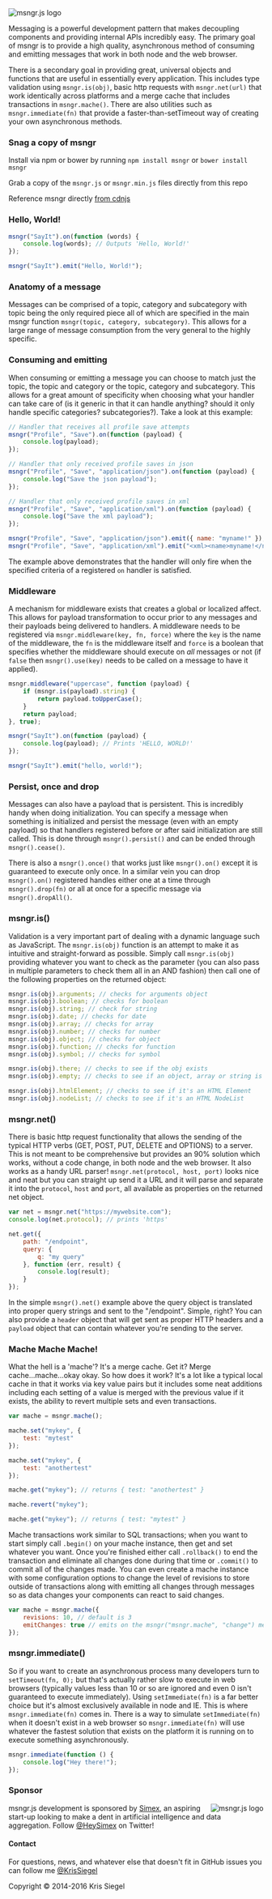 <img src="https://github.com/KrisSiegel/msngr.js/raw/master/resources/logo.png" alt="msngr.js logo" title="msngr.js logo" />

Messaging is a powerful development pattern that makes decoupling components and providing internal APIs incredibly easy. The primary goal of msngr is to provide a high quality, asynchronous method of consuming and emitting messages that work in both node and the web browser.

There is a secondary goal in providing great, universal objects and functions that are useful in essentially every application. This includes type validation using ```msngr.is(obj)```, basic http requests with ```msngr.net(url)``` that work identically across platforms and a merge cache that includes transactions in ```msngr.mache()```. There are also utilities such as ```msngr.immediate(fn)``` that provide a faster-than-setTimeout way of creating your own asynchronous methods.

### Snag a copy of msngr
Install via npm or bower by running ```npm install msngr``` or ```bower install msngr```

Grab a copy of the ```msngr.js``` or ```msngr.min.js``` files directly from this repo

Reference msngr directly [from cdnjs](https://cdnjs.com/libraries/msngr)

### Hello, World!
```javascript
msngr("SayIt").on(function (words) {
    console.log(words); // Outputs 'Hello, World!'
});

msngr("SayIt").emit("Hello, World!");
```

### Anatomy of a message
Messages can be comprised of a topic, category and subcategory with topic being the only required piece all of which are specified in the main msngr function ```msngr(topic, category, subcategory)```. This allows for a large range of message consumption from the very general to the highly specific.

### Consuming and emitting
When consuming or emitting a message you can choose to match just the topic, the topic and category or the topic, category and subcategory. This allows for a great amount of specificity when choosing what your handler can take care of (is it generic in that it can handle anything? should it only handle specific categories? subcategories?). Take a look at this example:

```javascript
// Handler that receives all profile save attempts
msngr("Profile", "Save").on(function (payload) {
    console.log(payload);
});

// Handler that only received profile saves in json
msngr("Profile", "Save", "application/json").on(function (payload) {
    console.log("Save the json payload");
});

// Handler that only received profile saves in xml
msngr("Profile", "Save", "application/xml").on(function (payload) {
    console.log("Save the xml payload");
});

msngr("Profile", "Save", "application/json").emit({ name: "myname!" });
msngr("Profile", "Save", "application/xml").emit("<xml><name>myname!</name></xml>");
```

The example above demonstrates that the handler will only fire when the specified criteria of a registered ```on``` handler is satisfied.

### Middleware
A mechanism for middleware exists that creates a global or localized affect. This allows for payload transformation to occur prior to any messages and their payloads being delivered to handlers. A middleware needs to be registered via ```msngr.middleware(key, fn, force)``` where the ```key``` is the name of the middleware, the ```fn``` is the middleware itself and ```force``` is a boolean that specifies whether the middleware should execute on *all* messages or not (if ```false``` then ```msngr().use(key)``` needs to be called on a message to have it applied).

```javascript
msngr.middleware("uppercase", function (payload) {
    if (msngr.is(payload).string) {
        return payload.toUpperCase();
    }
    return payload;
}, true);

msngr("SayIt").on(function (payload) {
    console.log(payload); // Prints 'HELLO, WORLD!'
});

msngr("SayIt").emit("hello, world!");
```

### Persist, once and drop
Messages can also have a payload that is persistent. This is incredibly handy when doing initialization. You can specify a message when something is initialized and persist the message (even with an empty payload) so that handlers registered before or after said initialization are still called. This is done through ```msngr().persist()``` and can be ended through ```msngr().cease()```.

There is also a ```msngr().once()``` that works just like ```msngr().on()``` except it is guaranteed to execute only once. In a similar vein you can drop ```msngr().on()``` registered handles either one at a time through ```msngr().drop(fn)``` or all at once for a specific message via ```msngr().dropAll()```.

### msngr.is()
Validation is a very important part of dealing with a dynamic language such as JavaScript. The ```msngr.is(obj)``` function is an attempt to make it as intuitive and straight-forward as possible. Simply call ```msngr.is(obj)``` providing whatever you want to check as the parameter (you can also pass in multiple parameters to check them all in an AND fashion) then call one of the following properties on the returned object:

```javascript
msngr.is(obj).arguments; // checks for arguments object
msngr.is(obj).boolean; // checks for boolean
msngr.is(obj).string; // check for string
msngr.is(obj).date; // checks for date
msngr.is(obj).array; // checks for array
msngr.is(obj).number; // checks for number
msngr.is(obj).object; // checks for object
msngr.is(obj).function; // checks for function
msngr.is(obj).symbol; // checks for symbol

msngr.is(obj).there; // checks to see if the obj exists
msngr.is(obj).empty; // checks to see if an object, array or string is empty (including null and undefined)

msngr.is(obj).htmlElement; // checks to see if it's an HTML Element
msngr.is(obj).nodeList; // checks to see if it's an HTML NodeList
```

### msngr.net()
There is basic http request functionality that allows the sending of the typical HTTP verbs (GET, POST, PUT, DELETE and OPTIONS) to a server. This is not meant to be comprehensive but provides an 90% solution which works, without a code change, in both node and the web browser. It also works as a handy URL parser! ```msngr.net(protocol, host, port)``` looks nice and neat but you can straight up send it a URL and it will parse and separate it into the ```protocol```, ```host``` and ```port```, all available as properties on the returned net object.

```javascript
var net = msngr.net("https://mywebsite.com");
console.log(net.protocol); // prints 'https'

net.get({
    path: "/endpoint",
    query: {
        q: "my query"
    }, function (err, result) {
        console.log(result);
    }
});
```

In the simple ```msngr().net()``` example above the query object is translated into proper query strings and sent to the "/endpoint". Simple, right? You can also provide a ```header``` object that will get sent as proper HTTP headers and a ```payload``` object that can contain whatever you're sending to the server.

### Mache Mache Mache!
What the hell is a 'mache'? It's a merge cache. Get it? Merge cache...mache...okay okay. So how does it work? It's a lot like a typical local cache in that it works via key value pairs but it includes some neat additions including each setting of a value is merged with the previous value if it exists, the ability to revert multiple sets and even transactions.

```javascript
var mache = msngr.mache();

mache.set("mykey", {
    test: "mytest"
});

mache.set("mykey", {
    test: "anothertest"
});

mache.get("mykey"); // returns { test: "anothertest" }

mache.revert("mykey");

mache.get("mykey"); // returns { test: "mytest" }
```

Mache transactions work similar to SQL transactions; when you want to start simply call ```.begin()``` on your mache instance, then get and set whatever you want. Once you're finished either call ```.rollback()``` to end the transaction and eliminate all changes done during that time or ```.commit()``` to commit all of the changes made. You can even create a mache instance with some configuration options to change the level of revisions to store outside of transactions along with emitting all changes through messages so as data changes your components can react to said changes.

```javascript
var mache = msngr.mache({
    revisions: 10, // default is 3
    emitChanges: true // emits on the msngr("msngr.mache", "change") message
});
```

### msngr.immediate()
So if you want to create an asynchronous process many developers turn to ```setTimeout(fn, 0);``` but that's actually rather slow to execute in web browsers (typically values less than 10 or so are ignored and even 0 isn't guaranteed to execute immediately). Using ```setImmediate(fn)``` is a far better choice but it's almost exclusively available in node and IE. This is where ```msngr.immediate(fn)``` comes in. There is a way to simulate ```setImmediate(fn)``` when it doesn't exist in a web browser so ```msngr.immediate(fn)``` will use whatever the fastest solution that exists on the platform it is running on to execute something asynchronously.

```javascript
msngr.immediate(function () {
    console.log("Hey there!");
});

```

### Sponsor
<p>
<img src="https://github.com/KrisSiegel/msngr.js/raw/master/resources/simex-logo.png" alt="msngr.js logo" title="msngr.js logo" align="right" />

msngr.js development is sponsored by <a href="https://www.simex.io/">Simex</a>, an aspiring start-up looking to make a dent in artificial intelligence and data aggregation. Follow <a href="https://twitter.com/heysimex">@HeySimex</a> on Twitter!</p>

#### Contact
For questions, news, and whatever else that doesn't fit in GitHub issues you can follow me [@KrisSiegel](https://twitter.com/KrisSiegel)

Copyright © 2014-2016 Kris Siegel
